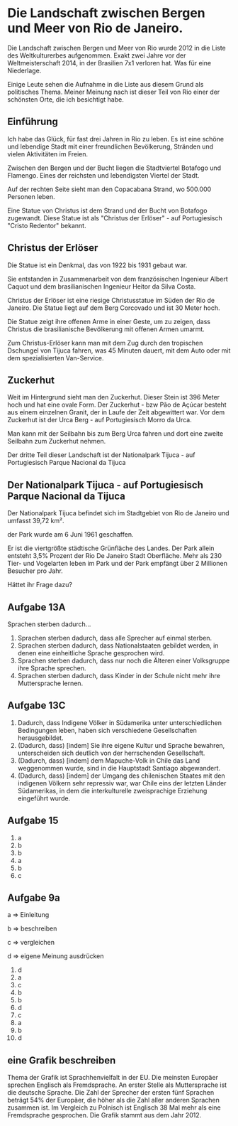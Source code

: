 # Die Landschaft zwischen Bergen und Meer von Rio de Janeiro.

Die Landschaft zwischen Bergen und Meer von Rio wurde 2012 in die Liste des Weltkulturerbes aufgenommen.
Exakt zwei Jahre vor der Weltmeisterschaft 2014, in der Brasilien 7x1 verloren hat. Was für eine Niederlage.

Einige Leute sehen die Aufnahme in die Liste aus diesem Grund als politisches Thema.
Meiner Meinung nach ist dieser Teil von Rio einer der schönsten Orte, die ich besichtigt habe.

## Einführung

Ich habe das Glück, für fast drei Jahren in Rio zu leben. 
Es ist eine schöne und lebendige Stadt mit einer freundlichen Bevölkerung, Stränden und vielen Aktivitäten im Freien.

Zwischen den Bergen und der Bucht liegen die Stadtviertel Botafogo und Flamengo. Eines der reichsten und lebendigsten Viertel der Stadt.

Auf der rechten Seite sieht man den Copacabana Strand, wo 500.000 Personen leben. 

Eine Statue von Christus ist dem Strand und der Bucht von Botafogo zugewandt.
Diese Statue ist als "Christus der Erlöser" - auf Portugiesisch "Cristo Redentor" bekannt.

## Christus der Erlöser

Die Statue ist ein Denkmal, das von 1922 bis 1931 gebaut war.

Sie entstanden in Zusammenarbeit von dem französischen Ingenieur Albert Caquot und dem brasilianischen Ingenieur Heitor da Silva Costa.

Christus der Erlöser ist eine riesige Christusstatue im Süden der Rio de Janeiro. 
Die Statue liegt auf dem Berg Corcovado und ist 30 Meter hoch.

Die Statue zeigt ihre offenen Arme in einer Geste, um zu zeigen, dass Christus die brasilianische Bevölkerung mit offenen Armen umarmt.

Zum Christus-Erlöser kann man mit dem Zug durch den tropischen Dschungel von Tijuca fahren, was 45 Minuten dauert, mit dem Auto oder mit dem spezialisierten Van-Service.

## Zuckerhut

Weit im Hintergrund sieht man den Zuckerhut. Dieser Stein ist 396 Meter hoch und hat eine ovale Form. 
Der Zuckerhut - bzw Pão de Açúcar besteht aus einem einzelnen Granit, der in Laufe der Zeit abgewittert war.
Vor dem Zuckerhut ist der Urca Berg - auf Portugiesisch Morro da Urca.

Man kann mit der Seilbahn bis zum Berg Urca fahren und dort eine zweite Seilbahn zum Zuckerhut nehmen.

Der dritte Teil dieser Landschaft ist der Nationalpark Tijuca - auf Portugiesisch Parque Nacional da Tijuca

## Der Nationalpark Tijuca - auf Portugiesisch Parque Nacional da Tijuca

Der Nationalpark Tijuca befindet sich im Stadtgebiet von Rio de Janeiro und umfasst 39,72 km².

der Park wurde am 6 Juni 1961 geschaffen.

Er ist die viertgrößte städtische Grünfläche des Landes. Der Park allein entsteht 3,5% Prozent der Rio De Janeiro Stadt Oberfläche.
Mehr als 230 Tier- und Vogelarten leben im Park und der Park empfängt über 2 Millionen Besucher pro Jahr.

Hättet ihr Frage dazu?

## Aufgabe 13A

Sprachen sterben dadurch...

1. Sprachen sterben dadurch, dass alle Sprecher auf einmal sterben.
2. Sprachen sterben dadurch, dass Nationalstaaten gebildet werden, in denen eine einheitliche Sprache gesprochen wird.
3. Sprachen sterben dadurch, dass nur noch die Älteren einer Volksgruppe ihre Sprache sprechen.
4. Sprachen sterben dadurch, dass Kinder in der Schule nicht mehr ihre Muttersprache lernen.

## Aufgabe 13C

1. Dadurch, dass Indigene Völker in Südamerika unter unterschiedlichen Bedingungen leben, haben sich verschiedene Gesellschaften herausgebildet.
2. (Dadurch, dass) [indem] Sie ihre eigene Kultur und Sprache bewahren, unterscheiden sich deutlich von der herrschenden Gesellschaft.
3. (Dadurch, dass) [indem] dem Mapuche-Volk in Chile das Land weggenommen wurde, sind in die Hauptstadt Santiago abgewandert.
4. (Dadurch, dass) [indem] der Umgang des chilenischen Staates mit den indigenen Völkern sehr repressiv war, war Chile eins der letzten Länder Südamerikas, in dem die interkulturelle zweisprachige Erziehung eingeführt wurde.

## Aufgabe 15

1. a
2. b
3. b
4. a
5. b
6. c

## Aufgabe 9a

a => Einleitung

b => beschreiben

c => vergleichen

d => eigene Meinung ausdrücken

1. d
2. a
3. c
4. b
5. b
6. d
7. c
8. a
9. b
10. d

## eine Grafik beschreiben

Thema der Grafik ist Sprachhenvielfalt in der EU.
Die meinsten Europäer sprechen Englisch als Fremdsprache. 
An erster Stelle als Muttersprache ist die deutsche Sprache.
Die Zahl der Sprecher der ersten fünf Sprachen beträgt 54% der Europäer, die höher als die Zahl aller anderen Sprachen zusammen ist.
Im Vergleich zu Polnisch ist Englisch 38 Mal mehr als eine Fremdsprache gesprochen.
Die Grafik stammt aus dem Jahr 2012.
